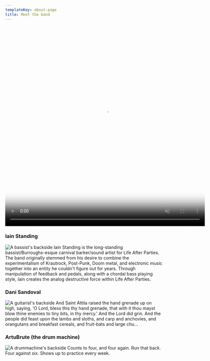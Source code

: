 ```yaml
---
templateKey: about-page
title: Meet the band
---
```

<div class="band-video">
    <video poster="/img/thegif_poster.gif" autoplay muted loop playsinline width="640" height="640">
        <source src="/img/thevideo_betterquality.mp4" type="video/mp4">
    </video>
</div>

### Iain Standing

![A bassist's backside](/img/iain.jpg)
Iain Standing is the long-standing bassist/Burroughs-esque carnival barker/sound artist for Life After Parties. The band originally stemmed from his desire to combine the experimentalism of Krautrock, Post-Punk, Doom metal, and electronic music together into an entity he couldn't figure out for years. Through manipulation of feedback and pedals, along with a chordal bass playing style, Iain creates the analog destructive force within Life After Parties.

### Dani Sandoval

![A guitarist's backside](/img/dani.jpg)
And Saint Attila raised the hand grenade up on high, saying, 'O Lord, bless this thy hand grenade, that with it thou mayst blow thine enemies to tiny bits, in thy mercy.' And the Lord did grin. And the people did feast upon the lambs and sloths, and carp and anchovies, and orangutans and breakfast cereals, and fruit-bats and large chu...

### ArtuBrute (the drum machine)

![A drummachine's backside](/img/artubrute.jpg)
Counts to four, and four again. Run that back. Four against six. Shows up to practice every week.
